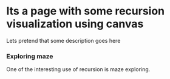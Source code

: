 # Its a page with some recursion visualization using canvas

Lets pretend that some description goes here

### Exploring maze 
One of the interesting use of recursion is maze exploring.

